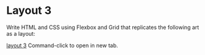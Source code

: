 # Layout 3

Write HTML and CSS using Flexbox and Grid that replicates the following art as a layout:

[layout 3](http://www.piet-mondrian.org/composition-c.jsp) Command-click to open in new tab.

